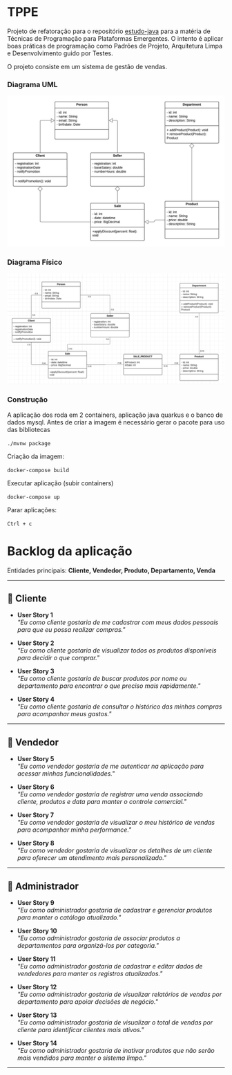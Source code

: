 # TPPE

Projeto de refatoração para o repositório [estudo-java](https://github.com/samuel-sato/estudo-java/) para a matéria de Técnicas de Programação para Plataformas Emergentes. O intento é aplicar boas práticas de programação
como Padrões de Projeto, Arquitetura Limpa e Desenvolvimento guido por Testes.

O projeto consiste em um sistema de gestão de vendas. 


### Diagrama UML

![DiagramaUML](./UML.jpeg)

### Diagrama Físico

![DiagramaUML](./img.png)

### Construção

A aplicação dos roda em 2 containers, aplicação java quarkus e o banco de dados mysql.
Antes de criar a imagem é necessário gerar o pacote para uso das bibliotecas

`./mvnw package`

Criação da imagem:

`docker-compose build`

Executar aplicação (subir containers)

`docker-compose up`

Parar aplicações:

`Ctrl + c`


# Backlog da aplicação

Entidades principais: **Cliente, Vendedor, Produto, Departamento, Venda**

---

## 👤 Cliente

- **User Story 1**  
  _"Eu como cliente gostaria de me cadastrar com meus dados pessoais para que eu possa realizar compras."_

- **User Story 2**  
  _"Eu como cliente gostaria de visualizar todos os produtos disponíveis para decidir o que comprar."_

- **User Story 3**  
  _"Eu como cliente gostaria de buscar produtos por nome ou departamento para encontrar o que preciso mais rapidamente."_

- **User Story 4**  
  _"Eu como cliente gostaria de consultar o histórico das minhas compras para acompanhar meus gastos."_

---

## 👤 Vendedor

- **User Story 5**  
  _"Eu como vendedor gostaria de me autenticar na aplicação para acessar minhas funcionalidades."_

- **User Story 6**  
  _"Eu como vendedor gostaria de registrar uma venda associando cliente, produtos e data para manter o controle comercial."_

- **User Story 7**  
  _"Eu como vendedor gostaria de visualizar o meu histórico de vendas para acompanhar minha performance."_

- **User Story 8**  
  _"Eu como vendedor gostaria de visualizar os detalhes de um cliente para oferecer um atendimento mais personalizado."_

---

## 👤 Administrador

- **User Story 9**  
  _"Eu como administrador gostaria de cadastrar e gerenciar produtos para manter o catálogo atualizado."_

- **User Story 10**  
  _"Eu como administrador gostaria de associar produtos a departamentos para organizá-los por categoria."_

- **User Story 11**  
  _"Eu como administrador gostaria de cadastrar e editar dados de vendedores para manter os registros atualizados."_

- **User Story 12**  
  _"Eu como administrador gostaria de visualizar relatórios de vendas por departamento para apoiar decisões de negócio."_

- **User Story 13**  
  _"Eu como administrador gostaria de visualizar o total de vendas por cliente para identificar clientes mais ativos."_

- **User Story 14**  
  _"Eu como administrador gostaria de inativar produtos que não serão mais vendidos para manter o sistema limpo."_

---
